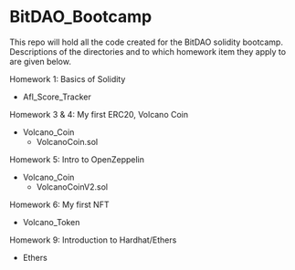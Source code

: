 # BitDAO_Bootcamp
This repo will hold all the code created for the BitDAO solidity bootcamp.
Descriptions of the directories and to which homework item they apply to are given below.

Homework 1: Basics of Solidity
 - Afl_Score_Tracker

Homework 3 & 4: My first ERC20, Volcano Coin
 - Volcano_Coin
   - VolcanoCoin.sol

Homework 5: Intro to OpenZeppelin
 - Volcano_Coin
   - VolcanoCoinV2.sol

Homework 6: My first NFT
- Volcano_Token

Homework 9: Introduction to Hardhat/Ethers
- Ethers
